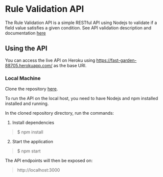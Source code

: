 # Rule Validation API

The Rule Validation API is a simple RESTful API using Nodejs to validate if a field value satisfies a given condition.
See API validation description and documentation [here](https://flwat.glitch.me/fulltime.html)

## Using the API

You can access the live API on Heroku using https://fast-garden-88705.herokuapp.com/ as the base URI.

### Local Machine

Clone the repository [here](https://github.com/Vikhthor/RuleValidatorAPI).

To run the API on the local host, you need to have Nodejs and npm installed installed and running.

In the cloned repository directory, run the commands:

1. Install dependencies

> $ npm install

2. Start the application

> $ npm start

The API endpoints will then be exposed on:

> http://localhost:3000

